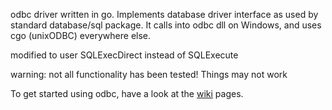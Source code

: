 odbc driver written in go. Implements database driver interface as used by standard database/sql package. It calls into odbc dll on Windows, and uses cgo (unixODBC) everywhere else.

modified to user SQLExecDirect instead of SQLExecute

warning: not all functionality has been tested! Things may not work

To get started using odbc, have a look at the [wiki](../../wiki) pages.
